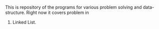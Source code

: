 This is repository of the programs for various problem solving and data-structure. Right now it covers problem in 

1. Linked List.
